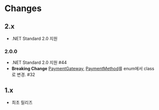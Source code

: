 # Changes

## 2.x

- .NET Standard 2.0 지원

### 2.0.0

- .NET Standard 2.0 지원 #44
- **Breaking Change** [PaymentGateway](https://github.com/OpenBapul/iamport-rest-client-net/blob/master/src/Iamport.RestApi/Models/PaymentGateway.cs), [PaymentMethod](https://github.com/OpenBapul/iamport-rest-client-net/blob/master/src/Iamport.RestApi/Models/PaymentMethod.cs)를 enum에서 class로 변경. #32

## 1.x
- 최초 릴리즈